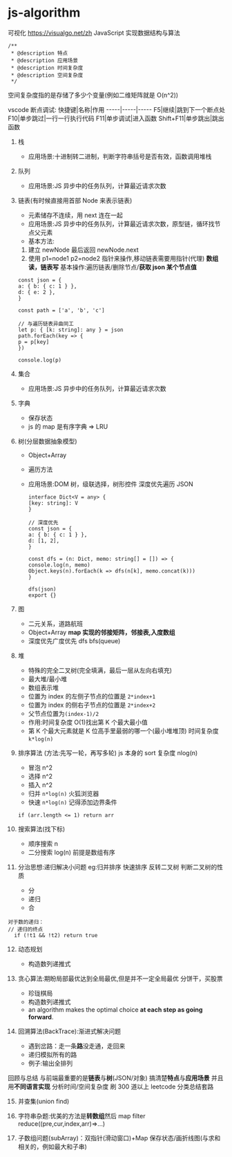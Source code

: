# js-algorithm

可视化
https://visualgo.net/zh
JavaScript 实现数据结构与算法

```JS
/**
 * @description 特点
 * @description 应用场景
 * @description 时间复杂度
 * @description 空间复杂度
 */
```

空间复杂度指的是存储了多少个变量(例如二维矩阵就是 O(n^2))

vscode 断点调试:
快捷键|名称|作用
-----|-----|-----
F5|继续|跳到下一个断点处
F10|单步跳过|一行一行执行代码
F11|单步调试|进入函数
Shift+F11|单步跳出|跳出函数

1. 栈
   - 应用场景:十进制转二进制，判断字符串括号是否有效，函数调用堆栈
2. 队列
   - 应用场景:JS 异步中的任务队列，计算最近请求次数
3. 链表(有时候直接用首部 Node 来表示链表)

   - 元素储存不连续，用 next 连在一起
   - 应用场景:JS 异步中的任务队列，计算最近请求次数，原型链，循环找节点父元素
   - 基本方法:

   1. 建立 newNode 最后返回 newNode.next
   2. 使用 p1=node1 p2=node2 指针来操作,移动链表需要用指针(代理)
      **数组读，链表写**
      基本操作:遍历链表/删除节点/**获取 json 某个节点值**

   ```JS
   const json = {
   a: { b: { c: 1 } },
   d: { e: 2 },
   }

   const path = ['a', 'b', 'c']

   // 与遍历链表异曲同工
   let p: { [k: string]: any } = json
   path.forEach(key => {
   p = p[key]
   })

   console.log(p)

   ```

4. 集合
   - 应用场景:JS 异步中的任务队列，计算最近请求次数
5. 字典
   - 保存状态
   - js 的 map 是有序字典 => LRU
6. 树(分层数据抽象模型)

   - Object+Array
   - 遍历方法
   - 应用场景:DOM 树，级联选择，树形控件
     深度优先遍历 JSON

     ```TS
     interface Dict<V = any> {
     [key: string]: V
     }

     // 深度优先
     const json = {
     a: { b: { c: 1 } },
     d: [1, 2],
     }

     const dfs = (n: Dict, memo: string[] = []) => {
     console.log(n, memo)
     Object.keys(n).forEach(k => dfs(n[k], memo.concat(k)))
     }

     dfs(json)
     export {}

     ```

7. 图
   - 二元关系，道路航班
   - Object+Array **map 实现的邻接矩阵，邻接表,入度数组**
   - 深度优先广度优先 dfs bfs(queue)
8. 堆
   - 特殊的完全二叉树(完全填满，最后一层从左向右填充)
   - 最大堆/最小堆
   - 数组表示堆
   - 位置为 index 的左侧子节点的位置是 `2*index+1`
   - 位置为 index 的侧右子节点的位置是 `2*index+2`
   - 父节点位置为`(index-1)/2`
   - 作用:时间复杂度 O(1)找出第 K 个最大最小值
   - 第 K 个最大元素就是 K 位高手里最弱的哪一个(最小堆堆顶) 时间复杂度 `k*log(n)`
9. 排序算法 (方法:先写一轮，再写多轮)
   js 本身的 sort 复杂度 nlog(n)

   - 冒泡 n^2
   - 选择 n^2
   - 插入 n^2
   - 归并 `n*log(n)` 火狐浏览器
   - 快速 `n*log(n)`
     记得添加边界条件

   ```JS
   if (arr.length <= 1) return arr
   ```

10. 搜索算法(找下标)

    - 顺序搜索 n
    - 二分搜索 log(n) 前提是数组有序

11. 分治思想:递归解决小问题 eg:归并排序 快速排序 反转二叉树 判断二叉树的性质
    - 分
    - 递归
    - 合

```JS
对于数的递归：
// 递归的终点
  if (!t1 && !t2) return true
```

12. 动态规划

    - 构造数列递推式

13. 贪心算法:期盼局部最优达到全局最优,但是并不一定全局最优 分饼干，买股票

    - 珍珑棋局
    - 构造数列递推式
    - an algorithm makes the optimal choice **at each step as going forward**.

14. 回溯算法(BackTrace):渐进式解决问题
    - 遇到岔路：走一条**路**没走通，走回来
    - 递归模拟所有的路
    - 例子:输出全排列

回顾与总结
与前端最重要的是**链表**与**树**(JSON/对象)
搞清楚**特点**与**应用场景**
并且用**不同语言实现**
分析时间/空间复杂度
刷 300 道以上 leetcode
分类总结套路

15. 并查集(union find)

16. 字符串杂题:优美的方法是**转数组**然后 map filter reduce((pre,cur,index,arr)=>...)

17. 子数组问题(subArray)：双指针(滑动窗口)+Map 保存状态/画折线图(与求和相关的，例如最大和子串)
